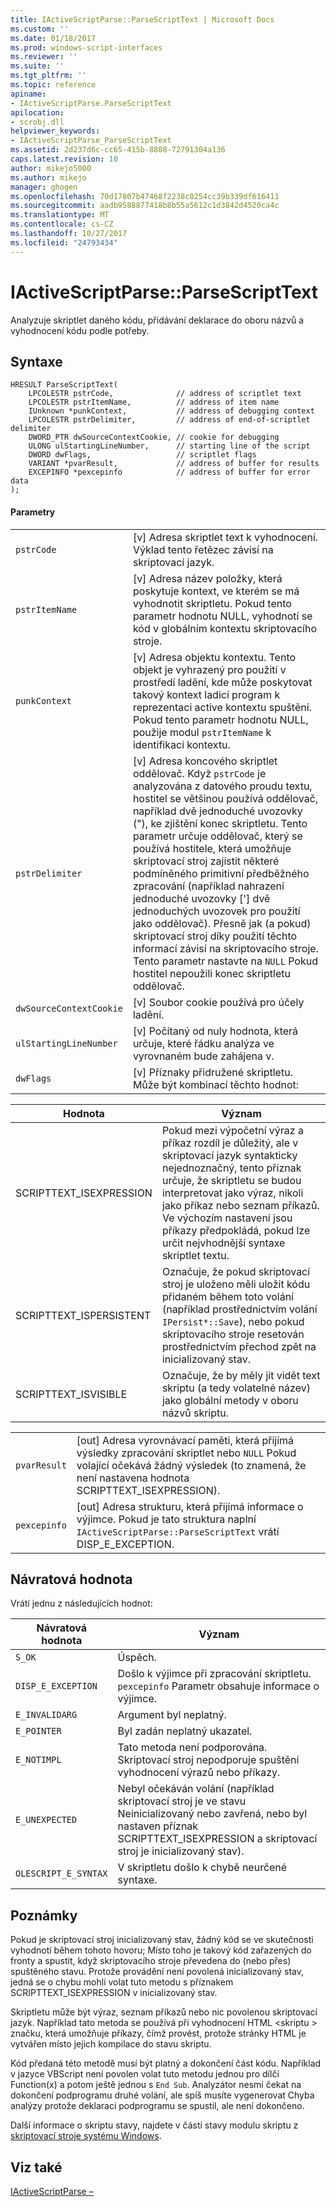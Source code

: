 ```yaml
---
title: IActiveScriptParse::ParseScriptText | Microsoft Docs
ms.custom: ''
ms.date: 01/18/2017
ms.prod: windows-script-interfaces
ms.reviewer: ''
ms.suite: ''
ms.tgt_pltfrm: ''
ms.topic: reference
apiname:
- IActiveScriptParse.ParseScriptText
apilocation:
- scrobj.dll
helpviewer_keywords:
- IActiveScriptParse_ParseScriptText
ms.assetid: 2d237d6c-cc65-415b-8808-72791304a136
caps.latest.revision: 10
author: mikejo5000
ms.author: mikejo
manager: ghogen
ms.openlocfilehash: 70d17807b47468f2238c0254cc39b339df616411
ms.sourcegitcommit: aadb9588877418b8b55a5612c1d3842d4520ca4c
ms.translationtype: MT
ms.contentlocale: cs-CZ
ms.lasthandoff: 10/27/2017
ms.locfileid: "24793434"
---
```

# <a name="iactivescriptparseparsescripttext"></a>IActiveScriptParse::ParseScriptText
Analyzuje skriptlet daného kódu, přidávání deklarace do oboru názvů a vyhodnocení kódu podle potřeby.  
  
## <a name="syntax"></a>Syntaxe  
  
```  
HRESULT ParseScriptText(  
    LPCOLESTR pstrCode,              // address of scriptlet text  
    LPCOLESTR pstrItemName,          // address of item name  
    IUnknown *punkContext,           // address of debugging context  
    LPCOLESTR pstrDelimiter,         // address of end-of-scriptlet delimiter  
    DWORD_PTR dwSourceContextCookie, // cookie for debugging  
    ULONG ulStartingLineNumber,      // starting line of the script  
    DWORD dwFlags,                   // scriptlet flags  
    VARIANT *pvarResult,             // address of buffer for results  
    EXCEPINFO *pexcepinfo            // address of buffer for error data  
);  
```  
  
#### <a name="parameters"></a>Parametry  
  
|||  
|-|-|  
|`pstrCode`|[v] Adresa skriptlet text k vyhodnocení. Výklad tento řetězec závisí na skriptovací jazyk.|  
|`pstrItemName`|[v] Adresa název položky, která poskytuje kontext, ve kterém se má vyhodnotit skriptletu. Pokud tento parametr hodnotu NULL, vyhodnotí se kód v globálním kontextu skriptovacího stroje.|  
|`punkContext`|[v] Adresa objektu kontextu. Tento objekt je vyhrazený pro použití v prostředí ladění, kde může poskytovat takový kontext ladicí program k reprezentaci active kontextu spuštění. Pokud tento parametr hodnotu NULL, použije modul `pstrItemName` k identifikaci kontextu.|  
|`pstrDelimiter`|[v] Adresa koncového skriptlet oddělovač. Když `pstrCode` je analyzována z datového proudu textu, hostitel se většinou používá oddělovač, například dvě jednoduché uvozovky ("), ke zjištění konec skriptletu. Tento parametr určuje oddělovač, který se používá hostitele, která umožňuje skriptovací stroj zajistit některé podmíněného primitivní předběžného zpracování (například nahrazení jednoduché uvozovky ['] dvě jednoduchých uvozovek pro použití jako oddělovač). Přesně jak (a pokud) skriptovací stroj díky použití těchto informací závisí na skriptovacího stroje. Tento parametr nastavte na `NULL` Pokud hostitel nepoužili konec skriptletu oddělovač.|  
|`dwSourceContextCookie`|[v] Soubor cookie používá pro účely ladění.|  
|`ulStartingLineNumber`|[v] Počítaný od nuly hodnota, která určuje, které řádku analýza ve vyrovnaném bude zahájena v.|  
|`dwFlags`|[v] Příznaky přidružené skriptletu. Může být kombinací těchto hodnot:|  
  
|Hodnota|Význam|  
|-----------|-------------|  
|SCRIPTTEXT_ISEXPRESSION|Pokud mezi výpočetní výraz a příkaz rozdíl je důležitý, ale v skriptovací jazyk syntakticky nejednoznačný, tento příznak určuje, že skriptletu se budou interpretovat jako výraz, nikoli jako příkaz nebo seznam příkazů. Ve výchozím nastavení jsou příkazy předpokládá, pokud lze určit nejvhodnější syntaxe skriptlet textu.|  
|SCRIPTTEXT_ISPERSISTENT|Označuje, že pokud skriptovací stroj je uloženo měli uložit kódu přidaném během toto volání (například prostřednictvím volání `IPersist*::Save`), nebo pokud skriptovacího stroje resetován prostřednictvím přechod zpět na inicializovaný stav.|  
|SCRIPTTEXT_ISVISIBLE|Označuje, že by měly jít vidět text skriptu (a tedy volatelné název) jako globální metody v oboru názvů skriptu.|  
  
|||  
|-|-|  
|`pvarResult`|[out] Adresa vyrovnávací paměti, která přijímá výsledky zpracování skriptlet nebo `NULL` Pokud volající očekává žádný výsledek (to znamená, že není nastavena hodnota SCRIPTTEXT_ISEXPRESSION).|  
|`pexcepinfo`|[out] Adresa strukturu, která přijímá informace o výjimce. Pokud je tato struktura naplní `IActiveScriptParse::ParseScriptText` vrátí DISP_E_EXCEPTION.|  
  
## <a name="return-value"></a>Návratová hodnota  
 Vrátí jednu z následujících hodnot:  
  
|Návratová hodnota|Význam|  
|------------------|-------------|  
|`S_OK`|Úspěch.|  
|`DISP_E_EXCEPTION`|Došlo k výjimce při zpracování skriptletu. `pexcepinfo` Parametr obsahuje informace o výjimce.|  
|`E_INVALIDARG`|Argument byl neplatný.|  
|`E_POINTER`|Byl zadán neplatný ukazatel.|  
|`E_NOTIMPL`|Tato metoda není podporována. Skriptovací stroj nepodporuje spuštění vyhodnocení výrazů nebo příkazy.|  
|`E_UNEXPECTED`|Nebyl očekáván volání (například skriptovací stroj je ve stavu Neinicializovaný nebo zavřená, nebo byl nastaven příznak SCRIPTTEXT_ISEXPRESSION a skriptovací stroj je inicializovaný stav).|  
|`OLESCRIPT_E_SYNTAX`|V skriptletu došlo k chybě neurčené syntaxe.|  
  
## <a name="remarks"></a>Poznámky  
 Pokud je skriptovací stroj inicializovaný stav, žádný kód se ve skutečnosti vyhodnotí během tohoto hovoru; Místo toho je takový kód zařazených do fronty a spustit, když skriptovacího stroje převedena do (nebo přes) spuštěného stavu. Protože provádění není povolená inicializovaný stav, jedná se o chybu mohli volat tuto metodu s příznakem SCRIPTTEXT_ISEXPRESSION v inicializovaný stav.  
  
 Skriptletu může být výraz, seznam příkazů nebo nic povolenou skriptovací jazyk. Například tato metoda se používá při vyhodnocení HTML \<skriptu > značku, která umožňuje příkazy, čímž provést, protože stránky HTML je vytvářen místo jejich kompilace do stavu skriptu.  
  
 Kód předaná této metodě musí být platný a dokončení část kódu. Například v jazyce VBScript není povolen volat tuto metodu jednou pro dílčí Function(x) a potom ještě jednou s `End Sub`. Analyzátor nesmí čekat na dokončení podprogramu druhé volání, ale spíš musíte vygenerovat Chyba analýzy protože deklaraci podprogramu se spustil, ale není dokončeno.  
  
 Další informace o skriptu stavy, najdete v části stavy modulu skriptu z [skriptovací stroje systému Windows](../../winscript/windows-script-engines.md).  
  
## <a name="see-also"></a>Viz také  
 [IActiveScriptParse –](../../winscript/reference/iactivescriptparse.md)